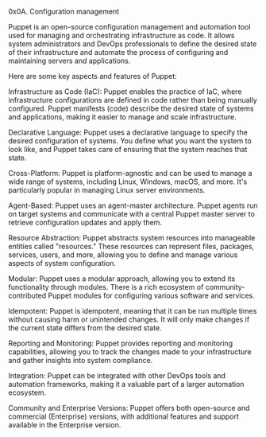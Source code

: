0x0A. Configuration management

Puppet is an open-source configuration management and automation tool used for managing and orchestrating infrastructure as code. It allows system administrators and DevOps professionals to define the desired state of their infrastructure and automate the process of configuring and maintaining servers and applications.

Here are some key aspects and features of Puppet:

Infrastructure as Code (IaC): Puppet enables the practice of IaC, where infrastructure configurations are defined in code rather than being manually configured. Puppet manifests (code) describe the desired state of systems and applications, making it easier to manage and scale infrastructure.

Declarative Language: Puppet uses a declarative language to specify the desired configuration of systems. You define what you want the system to look like, and Puppet takes care of ensuring that the system reaches that state.

Cross-Platform: Puppet is platform-agnostic and can be used to manage a wide range of systems, including Linux, Windows, macOS, and more. It's particularly popular in managing Linux server environments.

Agent-Based: Puppet uses an agent-master architecture. Puppet agents run on target systems and communicate with a central Puppet master server to retrieve configuration updates and apply them.

Resource Abstraction: Puppet abstracts system resources into manageable entities called "resources." These resources can represent files, packages, services, users, and more, allowing you to define and manage various aspects of system configuration.

Modular: Puppet uses a modular approach, allowing you to extend its functionality through modules. There is a rich ecosystem of community-contributed Puppet modules for configuring various software and services.

Idempotent: Puppet is idempotent, meaning that it can be run multiple times without causing harm or unintended changes. It will only make changes if the current state differs from the desired state.

Reporting and Monitoring: Puppet provides reporting and monitoring capabilities, allowing you to track the changes made to your infrastructure and gather insights into system compliance.

Integration: Puppet can be integrated with other DevOps tools and automation frameworks, making it a valuable part of a larger automation ecosystem.

Community and Enterprise Versions: Puppet offers both open-source and commercial (Enterprise) versions, with additional features and support available in the Enterprise version.
